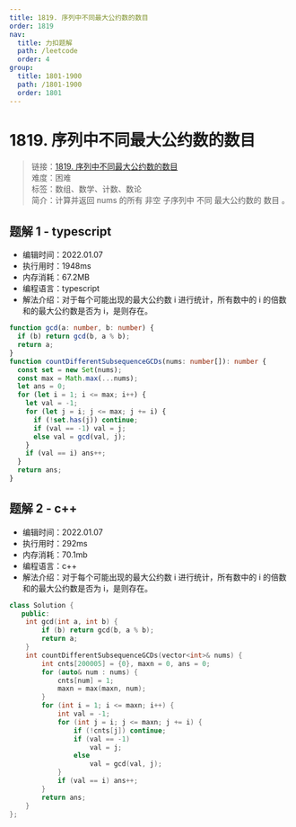 ```yaml
---
title: 1819. 序列中不同最大公约数的数目
order: 1819
nav:
  title: 力扣题解
  path: /leetcode
  order: 4
group:
  title: 1801-1900
  path: /1801-1900
  order: 1801
---
```


# 1819. 序列中不同最大公约数的数目

> 链接：[1819. 序列中不同最大公约数的数目](https://leetcode-cn.com/problems/number-of-different-subsequences-gcds/)  
> 难度：困难  
> 标签：数组、数学、计数、数论  
> 简介：计算并返回 nums 的所有 非空 子序列中 不同 最大公约数的 数目 。

## 题解 1 - typescript

- 编辑时间：2022.01.07
- 执行用时：1948ms
- 内存消耗：67.2MB
- 编程语言：typescript
- 解法介绍：对于每个可能出现的最大公约数 i 进行统计，所有数中的 i 的倍数和的最大公约数是否为 i，是则存在。

```typescript
function gcd(a: number, b: number) {
  if (b) return gcd(b, a % b);
  return a;
}
function countDifferentSubsequenceGCDs(nums: number[]): number {
  const set = new Set(nums);
  const max = Math.max(...nums);
  let ans = 0;
  for (let i = 1; i <= max; i++) {
    let val = -1;
    for (let j = i; j <= max; j += i) {
      if (!set.has(j)) continue;
      if (val == -1) val = j;
      else val = gcd(val, j);
    }
    if (val == i) ans++;
  }
  return ans;
}
```

## 题解 2 - c++

- 编辑时间：2022.01.07
- 执行用时：292ms
- 内存消耗：70.1mb
- 编程语言：c++
- 解法介绍：对于每个可能出现的最大公约数 i 进行统计，所有数中的 i 的倍数和的最大公约数是否为 i，是则存在。

```c++
class Solution {
   public:
    int gcd(int a, int b) {
        if (b) return gcd(b, a % b);
        return a;
    }
    int countDifferentSubsequenceGCDs(vector<int>& nums) {
        int cnts[200005] = {0}, maxn = 0, ans = 0;
        for (auto& num : nums) {
            cnts[num] = 1;
            maxn = max(maxn, num);
        }
        for (int i = 1; i <= maxn; i++) {
            int val = -1;
            for (int j = i; j <= maxn; j += i) {
                if (!cnts[j]) continue;
                if (val == -1)
                    val = j;
                else
                    val = gcd(val, j);
            }
            if (val == i) ans++;
        }
        return ans;
    }
};
```
